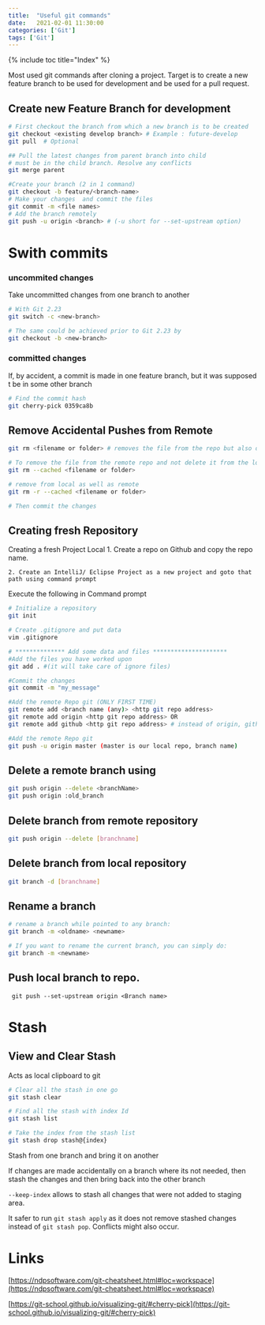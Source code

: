 ```yaml
---
title:  "Useful git commands"
date:   2021-02-01 11:30:00
categories: ['Git']
tags: ['Git']
---
```


{% include toc title="Index" %}

Most used git commands after cloning a project. Target is to create a new feature branch to be used for development and be used for a  pull request.

## Create new Feature Branch for development
```sh
# First checkout the branch from which a new branch is to be created
git checkout <existing develop branch> # Example : future-develop
git pull  # Optional

## Pull the latest changes from parent branch into child
# must be in the child branch. Resolve any conflicts
git merge parent

#Create your branch (2 in 1 command)
git checkout -b feature/<branch-name>
# Make your changes  and commit the files
git commit -m <file names>
# Add the branch remotely
git push -u origin <branch> # (-u short for --set-upstream option)
```
# Swith commits

### uncommited changes 

Take uncommitted changes from one branch to another
```sh
# With Git 2.23
git switch -c <new-branch>

# The same could be achieved prior to Git 2.23 by
git checkout -b <new-branch>
```

### committed changes

If, by accident, a commit is made in one feature branch, but it was supposed t be in some other branch

```sh
# Find the commit hash
git cherry-pick 0359ca8b 
```
## Remove Accidental Pushes from Remote
```bash
git rm <filename or folder> # removes the file from the repo but also deletes it from the local file system.

# To remove the file from the remote repo and not delete it from the local file system use:
git rm --cached <filename or folder>

# remove from local as well as remote
git rm -r --cached <filename or folder>

# Then commit the changes
```

## Creating fresh Repository

Creating a fresh Project Local
	1. Create a repo on Github and copy the repo name.

	2. Create an IntelliJ/ Eclipse Project as a new project and goto that path using command prompt

Execute the following in Command prompt

```sh
# Initialize a repository
git init

# Create .gitignore and put data
vim .gitignore

# ************** Add some data and files *********************
#Add the files you have worked upon
git add . #(it will take care of ignore files)

#Commit the changes
git commit -m "my_message"

#Add the remote Repo git (ONLY FIRST TIME)
git remote add <branch name (any)> <http git repo address>
git remote add origin <http git repo address> OR
git remote add github <http git repo address> # instead of origin, github is the remote branch

#Add the remote Repo git
git push -u origin master (master is our local repo, branch name)
```

## Delete a remote branch using
```sh
git push origin --delete <branchName>
git push origin :old_branch
```

## Delete branch from remote repository
```sh
git push origin --delete [branchname]
```

## Delete branch from local repository
```sh
git branch -d [branchname]
```

## Rename a branch
```sh
# rename a branch while pointed to any branch:
git branch -m <oldname> <newname>

# If you want to rename the current branch, you can simply do:
git branch -m <newname>
```

## Push local branch to repo.
```
 git push --set-upstream origin <Branch name>
 ```

# Stash

## View and Clear Stash

Acts as local clipboard to git

```sh
# Clear all the stash in one go
git stash clear

# Find all the stash with index Id
git stash list

# Take the index from the stash list
git stash drop stash@{index}
```

Stash from one branch and bring it on another

If changes are made accidentally on a branch where its not needed, then stash the changes and then 
bring back into the other branch


`--keep-index` allows to stash all changes that were not added to staging area.

It safer to run `git stash apply` as it does not remove stashed changes instead of `git stash pop`. Conflicts might also occur.

 
# Links

 [https://ndpsoftware.com/git-cheatsheet.html#loc=workspace](https://ndpsoftware.com/git-cheatsheet.html#loc=workspace)

 [https://git-school.github.io/visualizing-git/#cherry-pick](https://git-school.github.io/visualizing-git/#cherry-pick)